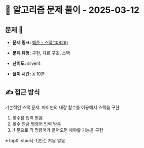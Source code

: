 # 📝 알고리즘 문제 풀이 - 2025-03-12

## 문제 📖

- **문제 링크:** [백준 - 스택(10828)](https://www.acmicpc.net/problem/10828)

- **문제 유형:** 구현, 자료 구조, 스택

- **난이도:** sliver4

- **풀이 시간:** ⏳ 10분

## ✍ 접근 방식

기본적인 스택 문제. 파이썬의 내장 함수를 이용해서 스택을 구현

1. 횟수를 입력 받음
2. 횟수 만큼 명령어 입력 받음
3. if 문으로 각 명령어가 들어오면 해야할 기능을 구현

※ top이 stack[-1]인건 처음 알음
